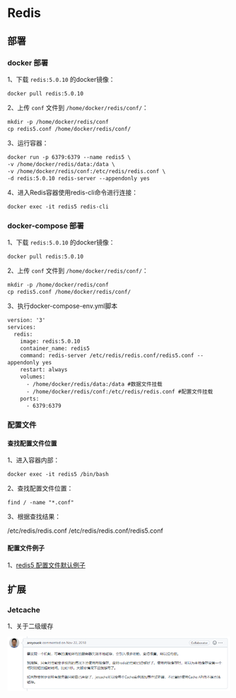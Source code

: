# Redis

## 部署

### docker 部署

1、下载 `redis:5.0.10` 的docker镜像：
```shell
docker pull redis:5.0.10
```

2、上传 `conf` 文件到 `/home/docker/redis/conf/`：
```shell
mkdir -p /home/docker/redis/conf
cp redis5.conf /home/docker/redis/conf/
```

3、运行容器：
```shell
docker run -p 6379:6379 --name redis5 \
-v /home/docker/redis/data:/data \
-v /home/docker/redis/conf:/etc/redis/redis.conf \
-d redis:5.0.10 redis-server --appendonly yes
```

4、进入Redis容器使用redis-cli命令进行连接：
```shell
docker exec -it redis5 redis-cli
```

### docker-compose 部署

1、下载 `redis:5.0.10` 的docker镜像：
```shell
docker pull redis:5.0.10
```

2、上传 `conf` 文件到 `/home/docker/redis/conf/`：
```shell
mkdir -p /home/docker/redis/conf
cp redis5.conf /home/docker/redis/conf/
```

3、执行docker-compose-env.yml脚本
```shell
version: '3'
services:
  redis:
    image: redis:5.0.10
    container_name: redis5
    command: redis-server /etc/redis/redis.conf/redis5.conf --appendonly yes
    restart: always
    volumes:
      - /home/docker/redis/data:/data #数据文件挂载
      - /home/docker/redis/conf:/etc/redis/redis.conf #配置文件挂载
    ports:
      - 6379:6379
```

### 配置文件

#### 查找配置文件位置

1、进入容器内部：
```shell
docker exec -it redis5 /bin/bash
```

2、查找配置文件位置：
```shell
find / -name "*.conf"
```

3、根据查找结果：

/etc/redis/redis.conf
/etc/redis/redis.conf/redis5.conf


#### 配置文件例子

1、[redis5 配置文件默认例子](./assets/redis5.conf.md)

## 扩展

### Jetcache

1、关于二级缓存

![二级缓存](../.vuepress/assets/二级缓存.png)